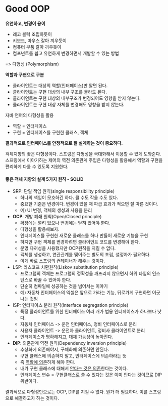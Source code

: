 # Good OOP



**유연하고, 변경이 용이**

- 레고 블럭 조립하듯이
- 키보드, 마우스 갈아 끼우듯이
- 컴퓨터 부품 갈아 끼우듯이
- 컴포넌트를 쉽고 유연하게 변경하면서 개발할 수 있는 방법

=> 다형성 (Polymorphism)



**역할과 구현으로 구분**

- 클라이언트는 대상의 역할(인터페이스)만 알면 된다.
- 클라이언트는 구현 대상의 내부 구조를 몰라도 된다.
- 클라이언트는 구현 대상의 내부구조가 변경되어도 영향을 받지 않는다.
- 클라이언트는 구현 대상 자체를 변경해도 영향을 받지 않는다.



자바 언어의 다형성을 활용

- 역할 = 인터페이스
- 구현 = 인터페이스를 구현한 클래스, 객체



**결과적으로 인터페이스를 안정적으로 잘 설계하는 것이 중요하다.**

객체지향의 꽃은 다형성이다. 스프링은 다형성을 극대화해서 이용할 수 있게 도와준다. 스프링에서 이야기하는 제어의 역전 의존관계 주입은 다형성을 활용해서 역할과 구현을 편리하게 다룰 수 있도록 지원한다.



#### 좋은 객체 지향의 설계 5가지 원칙 - SOLID

- SRP: 단일 책임 원칙(single responsibility principle)
  - 하나의 책임이 모호하긴 하다. 클 수도 작을 수도 있다.
  - 중요한 기준은 변경이다. 변경이 있을 때 파급 효과가 적으면 잘 따른 것이다.
  - 예) UI 변경, 객체의 생성과 사용을 분리
- **OCP**: 개방 폐쇄 원칙(Open/Closed principle)
  - 확장에는 열려 있으나 변경에는 닫혀 있어야 한다.
  - 다형성을 활용해보자.
  - 인터페이스를 구현한 새로운 클래스를 하나 만들어 새로운 기능을 구현
  - 하지만 구현 객체를 변경하려면 클라이언트 코드를 변경해야 한다.
  - 분명 다혀성을 사용했지만 OCP원칙을 지킬 수 없다.
  - 객체를 생성하고, 연관관계를 맺어주는 별도의 조립, 설정자가 필요하다.
  - 이게 바로 스프링의 컨테이너가 해주는 것이다.
- LSP: 리스코프 치환원칙(Liskov substitution principle)
  - 프로그램의 객체는 프로그램의 정확성을 깨뜨리지 않으면서 하위 타입의 인스턴스로 바꿀 수 있어야 한다.
  - 단순히 컴파일에 성공하는 것을 넘어서는 이야기
  - 예) 자동차 인터페이스의 엑셀은 앞으로 가라는 기능, 뒤로가게 구현하면 어긋나는 것임
- ISP: 인터페이스 분리 원칙(Interface segregation principle)
  - 특정 클라이언트를 위한 인터페이스 여러 개가 범용 인터페이스가 하나보다 낫다.
  - 자동차 인터페이스 -> 운전 인터페이스, 정비 인터페이스로 분리
  - 사용자 클라이언트 -> 운전자 클라이언트, 정비사 클라이언트로 분리
  - 인터페이스가 명확해지고, 대체 가능성이 높아진다.
- **DIP**: 의존관계 역전 원칙(Dependency inversion principle)
  - 추상화에 의존해야지, 구체화에 의존하면 안된다.
  - 구현 클래스에 의존하지 말고, 인터페이스에 의존하라는 뜻
  - 즉 <u>역할에 의존</u>하게 해야 한다.
  - 내가 구현 클래스에 대해서 <u>안다는 것은 의존</u>한다는 것이다.
  - 인터페이스 변수 = 구현클래스로 쓸 수 있다는 것은 이미 안다는 것이므로 DIP 위반이다.



결과적으로 다형성만으로는 OCP, DIP를 지킬 수 없다. 뭔가 더 필요하다. 이를 스프링으로 해결하고자 하는 것이다.